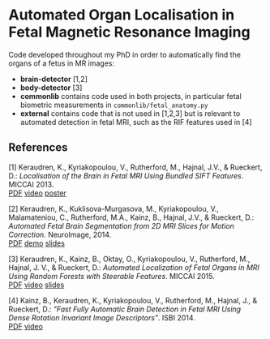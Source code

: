 Automated Organ Localisation in Fetal Magnetic Resonance Imaging
================================================================

Code developed throughout my PhD in order to automatically find the organs of a fetus in MR images:

 - **brain-detector** [1,2]
 - **body-detector** [3]
 - **commonlib** contains code used in both projects, in particular fetal biometric measurements in `commonlib/fetal_anatomy.py`
 - **external** contains code that is not used in [1,2,3] but is relevant to automated detection in fetal MRI, 
 such as the RIF features used in [4] 

References
----------

[1] Keraudren, K.,  Kyriakopoulou, V., Rutherford, M., Hajnal, J.V., &
Rueckert, D.: 
<i>Localisation of the Brain in Fetal MRI Using Bundled SIFT
Features</i>. MICCAI 2013.      
<a href="http://www.doc.ic.ac.uk/~kpk09/publications/MICCAI-2013.pdf">PDF</a> 
<a href="https://youtu.be/WdGEb7snJak">video</a>
  <a href="http://www.doc.ic.ac.uk/~kpk09/publications/MICCAI-2013_poster.pdf">poster</a>

[2] Keraudren, K., Kuklisova-Murgasova, M., Kyriakopoulou, V., Malamateniou, C.,
Rutherford, M.A., Kainz, B., Hajnal, J.V., & Rueckert, D.: 
<i>Automated Fetal Brain Segmentation from 2D MRI Slices for Motion Correction</i>.
NeuroImage, 2014.      
  <a href="http://www.doc.ic.ac.uk/~kpk09/publications/NeuroImage-2014.pdf">PDF</a>
  <a href="https://github.com/kevin-keraudren/example-motion-correction">demo</a>
  <a href="https://fr.slideshare.net/kevinkeraudren/presentation-31815788">slides</a>

[3] Keraudren, K., Kainz, B., Oktay, O., Kyriakopoulou, V., Rutherford,
M., Hajnal, J. V., & Rueckert, D.: 
<i>Automated Localization of Fetal Organs
in MRI Using Random Forests with Steerable Features</i>. MICCAI 2015.      
<a href="http://www.doc.ic.ac.uk/~kpk09/publications/MICCAI-2015.pdf">PDF</a>
  <a href="https://youtu.be/LUK3NpPNe0k">video</a>
  <a href="http://www.slideshare.net/kevinkeraudren/pydata-london-2015">slides</a>
  
[4] Kainz, B., Keraudren, K., Kyriakopoulou, V., Rutherford, M., Hajnal, J.,
& Rueckert, D.: <i>"Fast Fully Automatic Brain Detection in Fetal MRI
Using Dense Rotation Invariant Image Descriptors"</i>. ISBI 2014.     
<a href="http://www.doc.ic.ac.uk/~kpk09/publications/ISBI_Kainz2014.pdf">PDF</a>
<a href="https://youtu.be/Xhu4k5-R6FM">video</a>
